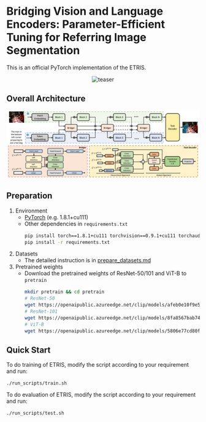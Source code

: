 # Bridging Vision and Language Encoders: Parameter-Efficient Tuning for Referring Image Segmentation

This is an official PyTorch implementation of the ETRIS.


<div align="center" width="300px" height="400px">
<img src="img/demo.gif" alt="teaser" height="280px" />
</div>

## Overall Architecture

<img src="img/arch.png">


## Preparation

1. Environment
   - [PyTorch](www.pytorch.org) (e.g. 1.8.1+cu111)
   - Other dependencies in `requirements.txt`
      ```bash
      pip install torch==1.8.1+cu111 torchvision==0.9.1+cu111 torchaudio==0.8.1 -f https://download.pytorch.org/whl/torch_stable.html
      pip install -r requirements.txt
      ```
2. Datasets
   - The detailed instruction is in [prepare_datasets.md](tools/prepare_datasets.md)
3. Pretrained weights
   - Download the pretrained weights of ResNet-50/101 and ViT-B to `pretrain`
      ```bash
      mkdir pretrain && cd pretrain
      # ResNet-50
      wget https://openaipublic.azureedge.net/clip/models/afeb0e10f9e5a86da6080e35cf09123aca3b358a0c3e3b6c78a7b63bc04b6762/RN50.pt
      # ResNet-101
      wget https://openaipublic.azureedge.net/clip/models/8fa8567bab74a42d41c5915025a8e4538c3bdbe8804a470a72f30b0d94fab599/RN101.pt
      # ViT-B
      wget https://openaipublic.azureedge.net/clip/models/5806e77cd80f8b59890b7e101eabd078d9fb84e6937f9e85e4ecb61988df416f/ViT-B-16.pt
      ```

## Quick Start

To do training of ETRIS, modify the script according to your requirement and run:

```
./run_scripts/train.sh
```

To do evaluation of ETRIS, modify the script according to your requirement and run:

```
./run_scripts/test.sh
```
